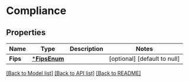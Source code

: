 # Compliance

## Properties
Name | Type | Description | Notes
------------ | ------------- | ------------- | -------------
**Fips** | [***FipsEnum**](FipsEnum.md) |  | [optional] [default to null]

[[Back to Model list]](../README.md#documentation-for-models) [[Back to API list]](../README.md#documentation-for-api-endpoints) [[Back to README]](../README.md)

